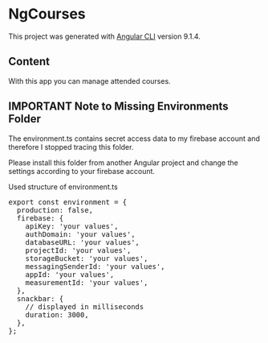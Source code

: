# NgCourses

This project was generated with [Angular CLI](https://github.com/angular/angular-cli) version 9.1.4.

## Content

With this app you can manage attended courses.

## IMPORTANT Note to Missing Environments Folder

The environment.ts contains secret access data to my firebase account and therefore I stopped tracing this folder.

Please install this folder from another Angular project and change the settings according to your firebase account.

Used structure of environment.ts

<pre>
export const environment = {
  production: false,
  firebase: {
    apiKey: 'your values',
    authDomain: 'your values',
    databaseURL: 'your values',
    projectId: 'your values',
    storageBucket: 'your values',
    messagingSenderId: 'your values',
    appId: 'your values',
    measurementId: 'your values',
  },
  snackbar: {
    // displayed in milliseconds
    duration: 3000,
  },
};
</pre>

